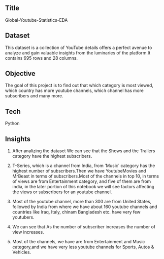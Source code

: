 
## Title
Global-Youtube-Statistics-EDA
## Dataset
This dataset is a collection of YouTube details offers a perfect avenue to analyze and gain valuable insights from the luminaries of the platform.It contains 995 rows and 28 columns.
## Objective
The goal of this project is to find out that which category is most viewed, which country has more youtube channels, which channel has more subscribers and many more. 
## Tech
Python
## Insights

1. After analizing the dataset We can see that the Shows and the Trailers category have the highest subscribers.

2. T-Series, which is a channel from India, from 'Music' category has the highest number of subscribers.Then we have YoutubeMovies and MrBeast in terms of subscribers.Most of the channels in top 10, in terms of views are from Entertainment category, and five of them are from india, in the later portion of this notebook we will see factors affecting the views or subscribers for an youtube channel.

3. Most of the youtube channel, more than 300 are from United States, followed by India from where we have about 160 youtube channels and countries like Iraq, Italy, chinam Bangladesh etc. have very few youtubers.

4. We can see that As the number of subscriber increases the number of view increases.

5. Most of the channels, we have are from Entertainment and Music category,and we have very less youtube channels for Sports, Autos & Vehicles.